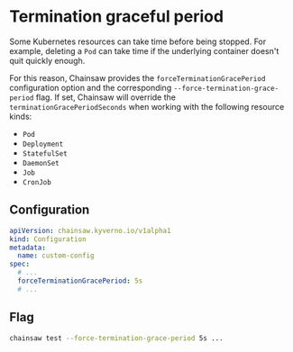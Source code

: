 # Termination graceful period

Some Kubernetes resources can take time before being stopped. For example, deleting a `Pod` can take time if the underlying container doesn't quit quickly enough.

For this reason, Chainsaw provides the `forceTerminationGracePeriod` configuration option and the corresponding `--force-termination-grace-period` flag. If set, Chainsaw will override the `terminationGracePeriodSeconds` when working with the following resource kinds:

- `Pod`
- `Deployment`
- `StatefulSet`
- `DaemonSet`
- `Job`
- `CronJob`

## Configuration

```yaml
apiVersion: chainsaw.kyverno.io/v1alpha1
kind: Configuration
metadata:
  name: custom-config
spec:
  # ...
  forceTerminationGracePeriod: 5s
  # ...
```

## Flag

```bash
chainsaw test --force-termination-grace-period 5s ...
```

